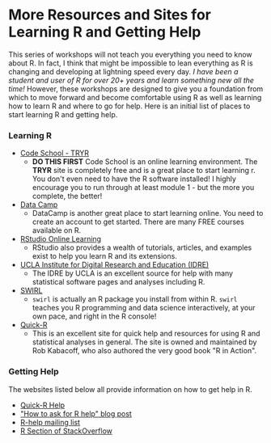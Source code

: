 
# More Resources and Sites for Learning R and Getting Help

This series of workshops will not teach you everything you need to know about R. In fact, I think that might be impossible to lean everything as R is changing and developing at lightning speed every day. _I have been a student and user of R for over 20+ years and learn something new all the time!_ However, these workshops are designed to give you a foundation from which to move forward and become comfortable using R as well as learning how to learn R and where to go for help. Here is an initial list of places to start learning R and getting help.

### Learning R

* [Code School - TRYR](http://tryr.codeschool.com/)
    + **DO THIS FIRST** Code School is an online learning environment. The **TRYR** site is completely free and is a great place to start learning r. You don't even need to have the R software installed! I highly encourage you to run through at least module 1 - but the more you complete, the better!
* [Data Camp](https://www.datacamp.com/)
    + DataCamp is another great place to start learning online. You need to create an account to get started. There are many FREE courses available on R.
* [RStudio Online Learning](https://www.rstudio.com/resources/training/online-learning/)
    + RStudio also provides a wealth of tutorials, articles, and examples exist to help you learn R and its extensions.
* [UCLA Institute for Digital Research and Education (IDRE)](http://www.ats.ucla.edu/stat/r/)
    + The IDRE by UCLA is an excellent source for help with many statistical software pages and analyses including R.
* [SWIRL](http://swirlstats.com/)
    + `swirl` is actually an R package you install from within R. `swirl` teaches you R programming and data science interactively, at your own pace, and right in the R console!
* [Quick-R](http://www.statmethods.net/index.html)
    + This is an excellent site for quick help and resources for using R and statistical analyses in general. The site is owned and maintained by Rob Kabacoff, who also authored the very good book "R in Action".

### Getting Help

The websites listed below all provide information on how to get help in R.

* [Quick-R Help](http://www.statmethods.net/interface/help.html)
* ["How to ask for R help" blog post](http://blog.revolutionanalytics.com/2014/01/how-to-ask-for-r-help.html)
* [R-help mailing list](https://stat.ethz.ch/mailman/listinfo/r-help)
* [R Section of StackOverflow](http://stackoverflow.com/questions/tagged/r)

